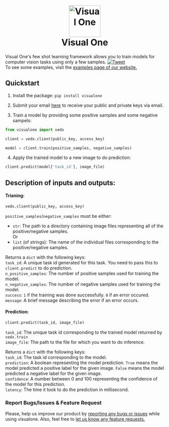<h1 align="center">
    <img width="100" src="https://www.visualone.tech/images/logo.png" alt="Visual One">
    <br>
Visual One
</h1>

Visual One's few shot learning framework allows you to train models for computer vision tasks using only a few samples. [![Tweet](https://img.shields.io/twitter/url/http/shields.io.svg?style=social)](https://twitter.com/intent/tweet?text=Train%20a%20computer%20vision%20model%20using%20only%20a%20few%20samples%20with%20two%20lines%20of%20code%21&url=https://www.visualone.tech&hashtags=ai,ml,machine_learning,deep_learning,computer_vision,few_shot_learning) <br>
To see some examples, visit the [examples page of our website.](https://visualone.tech/examples)

## Quickstart
1. Install the package:
`pip install visualone`

2. Submit your email [here](https://getvisualone.com/access) to receive your public and private keys via email.

3. Train a model by providing some positive samples and some negative sampels:
```python
from visualone import vedx

client = vedx.client(public_key, access_key)

model = client.train(positive_samples, negative_samples)
```

4. Apply the trained model to a new image to do prediction:
```python
client.predict(model['task_id'], image_file)
```

## Description of inputs and outputs:
#### Trianing:
```python
vedx.client(public_key, access_key)
```

`positive_samples`/`negative_samples` must be either:
- `str`: The path to a directory containing image files representing all of the positive/negative samples.<br>
Or<br>
- `list` (of strings): The name of the individual files corresponding to the positive/negative samples. 

Returns a `dict` with the following keys:<br>
`task_id`: A unique task id generated for this task. You need to pass this to `client.predict` to do prediction.<br>
`n_positive_samples`: The number of positive samples used for training the model.<br>
`n_negative_samples`: The number of negative samples used for training the model.<br>
`success`: `1` if the training was done successfully. `0` if an error occured.<br>
`message`: A brief message describing the error if an error occurs.

#### Prediction:
```python
client.predict(task_id, image_file)
```

`task_id`: The unique task id corresponding to the trained model returned by `vedx.train` <br>
`image_file`: The path to the file for which you want to do inference.

Returns a `dict` with the following keys:<br>
`task_id`: The task id corresponding to the model.<br>
`prediction`: A boolean representing the model prediction. `True` means the model predicted a positive label for the given image. `False` means the model predicted a negative label for the given image. <br>
`confidence`: A number between 0 and 100 representing the confidence of the model for this prediction. <br>
`latency`: The time it took to do the prediction in millisecond.


### Report Bugs/Issues & Feature Request

Please, help us improve our product by [reporting any bugs or issues](mailto:contact@visualone.tech?subject=[visualone%PyPI]%20Bug%20Report) while using visualone. Also, feel free to [let us know any feature requests.](mailto:contact@visualone.tech?subject=[visualone%PyPI]%20Feature%20Request)

